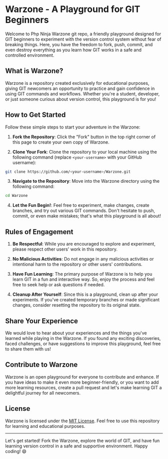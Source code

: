 # Warzone - A Playground for GIT Beginners

Welcome to Php Ninja Warzone git repo, a friendly playground designed for GIT beginners to experiment with the version control system without fear of breaking things. Here, you have the freedom to fork, push, commit, and even destroy everything as you learn how GIT works in a safe and controlled environment.

## What is Warzone?

Warzone is a repository created exclusively for educational purposes, giving GIT newcomers an opportunity to practice and gain confidence in using GIT commands and workflows. Whether you're a student, developer, or just someone curious about version control, this playground is for you!

## How to Get Started

Follow these simple steps to start your adventure in the Warzone:

1. **Fork the Repository**: Click the "Fork" button in the top right corner of this page to create your own copy of Warzone.

2. **Clone Your Fork**: Clone the repository to your local machine using the following command (replace `<your-username>` with your GitHub username):

```bash
git clone https://github.com/<your-username>/Warzone.git
```

3. **Navigate to the Repository**: Move into the Warzone directory using the following command:

```bash
cd Warzone
```

4. **Let the Fun Begin!**: Feel free to experiment, make changes, create branches, and try out various GIT commands. Don't hesitate to push, commit, or even make mistakes; that's what this playground is all about!

## Rules of Engagement

1. **Be Respectful**: While you are encouraged to explore and experiment, please respect other users' work in this repository.

2. **No Malicious Activities**: Do not engage in any malicious activities or intentional harm to the repository or other users' contributions.

3. **Have Fun Learning**: The primary purpose of Warzone is to help you learn GIT in a fun and interactive way. So, enjoy the process and feel free to seek help or ask questions if needed.

4. **Cleanup After Yourself**: Since this is a playground, clean up after your experiments. If you've created temporary branches or made significant changes, consider resetting the repository to its original state.

## Share Your Experience

We would love to hear about your experiences and the things you've learned while playing in the Warzone. If you found any exciting discoveries, faced challenges, or have suggestions to improve this playground, feel free to share them with us!

## Contribute to Warzone

Warzone is an open playground for everyone to contribute and enhance. If you have ideas to make it even more beginner-friendly, or you want to add more learning resources, create a pull request and let's make learning GIT a delightful journey for all newcomers.

## License

Warzone is licensed under the [MIT License](link-to-license). Feel free to use this repository for learning and educational purposes.

---

Let's get started! Fork the Warzone, explore the world of GIT, and have fun learning version control in a safe and supportive environment. Happy coding! 😄
